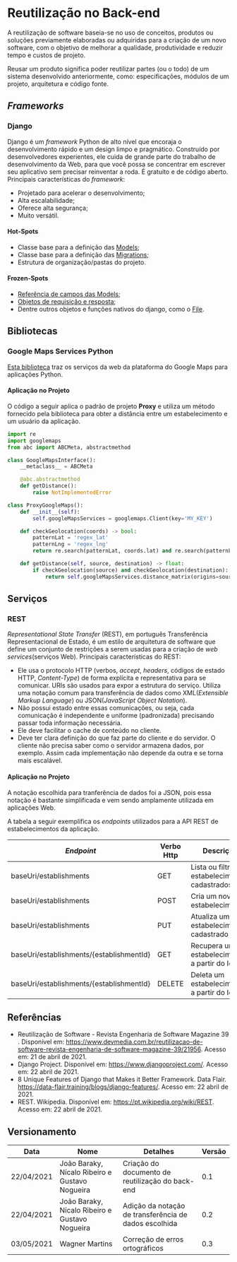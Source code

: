 # Reutilização no Back-end

A reutilização de software baseia-se no uso de conceitos, produtos ou soluções previamente elaboradas ou adquiridas para a criação de um novo software, com o objetivo de melhorar a qualidade, produtividade e reduzir tempo e custos de projeto.

Reusar um produto significa poder reutilizar partes (ou o todo) de um sistema desenvolvido anteriormente, como: especificações, módulos de um projeto, arquitetura e código fonte.

## _Frameworks_

### Django

Django é um _framework_ Python de alto nível que encoraja o desenvolvimento rápido e um design limpo e pragmático. Construído por desenvolvedores experientes, ele cuida de grande parte do trabalho de desenvolvimento da Web, para que você possa se concentrar em escrever seu aplicativo sem precisar reinventar a roda. É gratuito e de código aberto. Principais características do _framework_:

- Projetado para acelerar o desenvolvimento;
- Alta escalabilidade;
- Oferece alta segurança;
- Muito versátil.

#### Hot-Spots

- Classe base para a definição das [Models](https://docs.djangoproject.com/en/3.2/topics/db/models/);
- Classe base para a definição das [Migrations](https://docs.djangoproject.com/en/3.2/topics/migrations/);
- Estrutura de organização/pastas do projeto.

#### Frozen-Spots

- [Referência de campos das Models](https://django-portuguese.readthedocs.io/en/1.0/ref/models/fields.html);
- [Objetos de requisição e resposta](https://django-portuguese.readthedocs.io/en/1.0/ref/request-response.html#django.http.HttpRequest);
- Dentre outros objetos e funções nativos do django, como o [File](https://django-portuguese.readthedocs.io/en/1.0/ref/files/file.html).

## Bibliotecas

### Google Maps Services Python

[Esta biblioteca](https://github.com/googlemaps/google-maps-services-python) traz os serviços da web da plataforma do Google Maps para aplicações Python.

#### Aplicação no Projeto

O código a seguir aplica o padrão de projeto **Proxy** e utiliza um método fornecido pela biblioteca para obter a distância entre um estabelecimento e um usuário da aplicação.

```python
import re
import googlemaps
from abc import ABCMeta, abstractmethod

class GoogleMapsInterface():
    __metaclass__ = ABCMeta

    @abc.abstractmethod
    def getDistance():
        raise NotImplementedError

class ProxyGoogleMaps():
    def __init__(self):
        self.googleMapsServices = googlemaps.Client(key='MY_KEY')

    def checkGeolocation(coords) -> bool:
        patternLat = 'regex_lat'
        patternLng = 'regex_lng'
        return re.search(patternLat, coords.lat) and re.search(patternLng, coords.lng)

    def getDistance(self, source, destination) -> float:
        if checkGeolocation(source) and checkGeolocation(destination):
            return self.googleMapsServices.distance_matrix(origins=source, destinations=destination)
```

## Serviços

### REST

_Representational State Transfer_ (REST), em português Transferência Representacional de Estado, é um estilo de arquitetura de software que define um conjunto de restrições a serem usadas para a criação de _web services_(serviços Web). Principais características do REST:

- Ele usa o protocolo HTTP (verbos, _accept_, _headers_, códigos de estado HTTP, _Content-Type_) de forma explícita e representativa para se comunicar. URIs são usados para expor a estrutura do serviço. Utiliza uma notação comum para transferência de dados como XML(_Extensible Markup Language_) ou JSON(_JavaScript Object Notation_).
- Não possui estado entre essas comunicações, ou seja, cada comunicação é independente e uniforme (padronizada) precisando passar toda informação necessária.
- Ele deve facilitar o cache de conteúdo no cliente.
- Deve ter clara definição do que faz parte do cliente e do servidor. O cliente não precisa saber como o servidor armazena dados, por exemplo. Assim cada implementação não depende da outra e se torna mais escalável.

#### Aplicação no Projeto

A notação escolhida para tranferência de dados foi a JSON, pois essa notação é bastante simplificada e vem sendo amplamente utilizada em aplicações Web.

A tabela a seguir exemplifica os _endpoints_ utilizados para a API REST de estabelecimentos da aplicação. 

| _Endpoint_                               | Verbo Http | Descrição                                       |
| ---------------------------------------- | ---------- | ----------------------------------------------- |
| baseUri/establishments                   | GET        | Lista ou filtra os estabelecimentos cadastrados |
| baseUri/establishments                   | POST       | Cria um novo estabelecimento                    |
| baseUri/establishments                   | PUT        | Atualiza um estabelecimento cadastrado          |
| baseUri/establishments/{establishmentId} | GET        | Recupera um estabelecimento a partir do Id      |
| baseUri/establishments/{establishmentId} | DELETE     | Deleta um estabelecimento a partir do Id        |

## Referências

- Reutilização de Software - Revista Engenharia de Software Magazine 39 . Disponível em: <https://www.devmedia.com.br/reutilizacao-de-software-revista-engenharia-de-software-magazine-39/21956>. Acesso em: 21 de abril de 2021.
- Django Project. Disponível em: <https://www.djangoproject.com/>. Acesso em: 22 abril de 2021.
- 8 Unique Features of Django that Makes it Better Framework. Data Flair. <https://data-flair.training/blogs/django-features/>. Acesso em: 22 abril de 2021.
- REST. Wikipedia. Disponível em: <https://pt.wikipedia.org/wiki/REST>. Acesso em: 22 abril de 2021.

## Versionamento

| Data       | Nome                                           | Detalhes                                              | Versão |
| ---------- | ---------------------------------------------- | ----------------------------------------------------- | ------ |
| 22/04/2021 | João Baraky, Nícalo Ribeiro e Gustavo Nogueira | Criação do documento de reutilização do back-end      | 0.1    |
| 22/04/2021 | João Baraky, Nícalo Ribeiro e Gustavo Nogueira | Adição da notação de transferência de dados escolhida | 0.2    |
| 03/05/2021 | Wagner Martins                                 | Correção de erros ortográficos                        | 0.3    |
